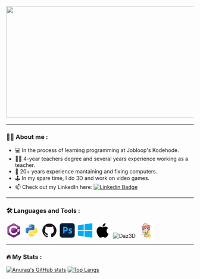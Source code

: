<div>
  <img src="https://giphy.com/gifs/FlPJcTplkfefDCKq2b" width="600" height="300"/>
</div>

---

### 👨‍💻 About me :

- 💻 In the process of learning programming at Jobloop's Kodehode. 
- 👨‍🏫 4-year teachers degree and several years experience working as a teacher.
- 💾 20+ years experience mantaining and fixing computers.
- 🕹️ In my spare time, I do 3D and work on video games.
- 📫 Check out my LinkedIn here: [![Linkedin Badge](https://img.shields.io/badge/LinkedIn-blue?style=for-the-badge&logo=linkedin&logoColor=white)](https://www.linkedin.com/in/eirik-hellesen-035695305/)
---

### :hammer_and_wrench: Languages and Tools :

<div>
  <img src="https://github.com/devicons/devicon/blob/master/icons/csharp/csharp-original.svg" title="C#" alt="C Sharp" width="40" height="40"/>&nbsp;
  <img src="https://github.com/devicons/devicon/blob/master/icons/python/python-original.svg" title="Python" alt="Python" width="40" height="40"/>&nbsp;
  <img src="https://github.com/devicons/devicon/blob/master/icons/github/github-original.svg" title="GitHub" alt="GitHub" width="40" height="40"/>&nbsp;
  <img src="https://github.com/devicons/devicon/blob/master/icons/photoshop/photoshop-original.svg" title="Photoshop" alt="Photoshop" width="40" height="40"/>&nbsp;
  <img src="https://github.com/devicons/devicon/blob/master/icons/windows8/windows8-original.svg" title="Windows" alt="Windows" width="40" height="40"/>&nbsp;
  <img src="https://github.com/devicons/devicon/blob/master/icons/apple/apple-original.svg" title="Mac" alt="Mac" width="40" height="40"/>&nbsp;
  <img src="https://cdn2.steamgriddb.com/icon/3204765835133b3580b0f603a5c3b625.png" title="Daz Studio" alt="Daz3D" width="40" height="40"/>&nbsp;
  <img src="https://github.com/devicons/devicon/blob/master/icons/renpy/renpy-original.svg" title="Renpy" alt="Renpy" width="40" height="40"/>&nbsp;
</div>

---

### :fire: My Stats :

[![Anurag's GitHub stats](https://github-readme-stats.vercel.app/api?username=HEE082024KH&hide=stars&show_icons=true&bg_color=100,242424,7D2323&title_color=d12e2e&icon_color=d12e2e&text_color=8c8c8c&border_color=787878&border_radius=10)](https://github.com/HEE082024KH/github-readme-stats)
[![Top Langs](https://github-readme-stats.vercel.app/api/top-langs/?username=HEE082024KH&size_weight=0.5&count_weight=0.5&layout=compact&bg_color=120,242424,7D2323&title_color=d12e2e&icon_color=d12e2e&text_color=8c8c8c&border_color=787878&border_radius=10)](https://github.com/HEE082024KH/github-readme-stats)

<!--

Picture GIF:
<div>
  <img src="https://media.giphy.com/gifs/FlPJcTplkfefDCKq2b" width="600" height="300"/>
</div>

Burning coder:     https://giphy.com/gifs/13HgwGsXF0aiGY
Monkey coder:      https://media.giphy.com/gifs/FlPJcTplkfefDCKq2b

-->

